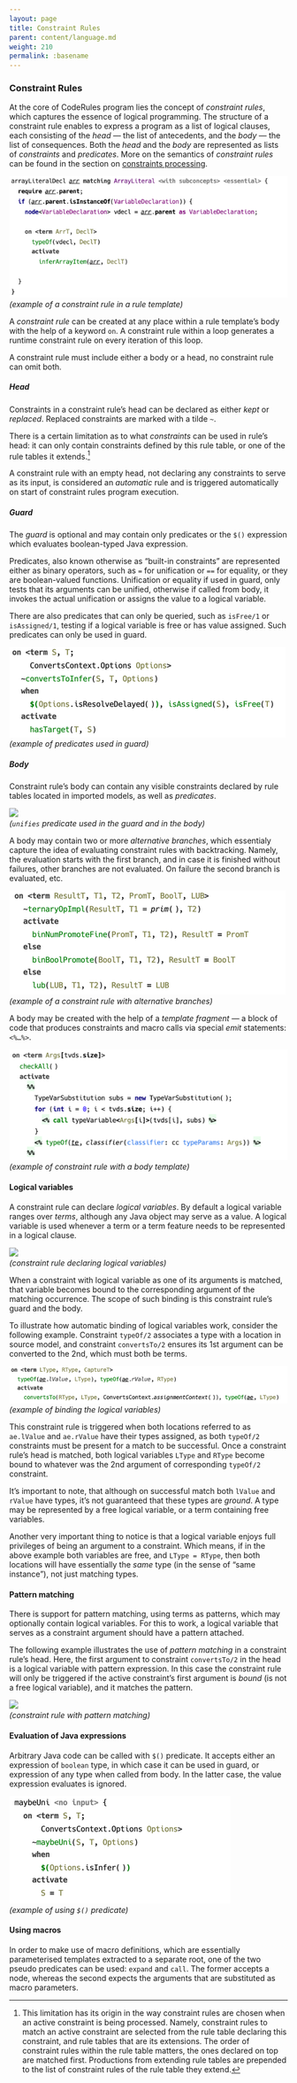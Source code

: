 ```yaml
---
layout: page
title: Constraint Rules
parent: content/language.md
weight: 210
permalink: :basename
---
```


### Constraint Rules

At the core of CodeRules program lies the concept of *constraint rules*, which captures the essence of logical programming. The structure of a constraint rule enables to express a program as a list of logical clauses, each consisting of the *head* — the list of antecedents, and the *body* — the list of consequences. Both the *head* and the *body* are represented as lists of *constraints* and *predicates*. More on the semantics of *constraint rules* can be found in the section on [constraints processing](processing).

![](img/constraintrules-sample-650.png)  
_(example of a constraint rule in a rule template)_

A *constraint rule* can be created at any place within a rule template’s body with the help of a keyword `on`. A constraint rule within a loop generates a runtime constraint rule on every iteration of this loop. 

A constraint rule must include either a body or a head, no constraint rule can omit both. 

##### Head

Constraints in a constraint rule’s head can be declared as either *kept* or *replaced*. Replaced constraints are marked with a tilde `~`.

There is a certain limitation as to what *constraints* can be used in rule’s head: it can only contain constraints defined by this rule table, or one of the rule tables it extends.[^headlimit] 

A constraint rule with an empty head, not declaring any constraints to serve as its input, is considered an *automatic* rule and is triggered automatically on start of constraint rules program execution.

##### Guard

The *guard* is optional and may contain only predicates or the `$()` expression which evaluates boolean-typed Java expression.

Predicates, also known otherwise as “built-in constraints” are represented either as binary operators, such as `=` for unification or `==` for equality, or they are boolean-valued functions. Unification or equality if used in guard, only tests that its arguments can be unified, otherwise if called from body, it invokes the actual unification or assigns the value to a logical variable.

There are also predicates that can only be queried, such as `isFree/1` or `isAssigned/1`, testing if a logical variable is free or has value assigned. Such predicates can only be used in guard. 

![](img/constraintrules-guard-500.png)  
_(example of predicates used in guard)_

##### Body

Constraint rule’s body can contain any visible constraints declared by rule tables located in imported models, as well as *predicates*. 

![](img/language-unify-300.png)  
_(`unifies` predicate used in the guard and in the body)_

A body may contain two or more *alternative branches*, which essentialy capture the idea of evaluating constraint rules with backtracking. Namely, the evaluation starts with the first branch, and in case it is finished without failures, other branches are not evaluated. On failure the second branch is evaluated, etc.

![](img/constraintrules-alt-500.png)  
_(example of a constraint rule with alternative branches)_

A body may be created with the help of a *template fragment* — a block of code that produces constraints and macro calls via special *emit* statements: `<%…%>`.

![](img/constraintrules-tpl-600.png)  
_(example of constraint rule with a body template)_

#### Logical variables

A constraint rule can declare *logical variables*. By default a logical variable ranges over *terms*, although any Java object may serve as a value. A logical variable is used whenever a term or a term feature needs to be represented in a logical clause.

![](img/language-compatibleWith-300.png)  
_(constraint rule declaring logical variables)_

When a constraint with logical variable as one of its arguments is matched, that variable becomes bound to the corresponding argument of the matching occurrence. The scope of such binding is this constraint rule’s guard and the body.

To illustrate how automatic binding of logical variables work, consider the following example. Constraint `typeOf/2` associates a type with a location in source model, and constraint `convertsTo/2` ensures its 1st argument can be converted to the 2nd, which must both be terms.

![](img/constraintrules-bind-700.png)  
_(example of binding the logical variables)_

This constraint rule is triggered when both locations referred to as `ae.lValue` and `ae.rValue` have their types assigned, as both `typeOf/2` constraints must be present for a match to be successful. Once a constraint rule’s head is matched, both logical variables `LType` and `RType` become bound to whatever was the 2nd argument of corresponding `typeOf/2` constraint.

It’s important to note, that although on successful match both `lValue` and `rValue` have types, it’s not guaranteed that these types are *ground*. A type may be represented by a free logical variable, or a term containing free variables. 

Another very important thing to notice is that a logical variable enjoys full privileges of being an argument to a constraint. Which means, if in the above example both variables are free, and `LType = RType`, then both locations will have essentially the *same* type (in the sense of “same instance”), not just matching types.
  
#### Pattern matching

There is support for pattern matching, using terms as patterns, which may optionally contain logical variables. For this to work, a logical variable that serves as a constraint argument should have a pattern attached.  

The following example illustrates the use of *pattern matching* in a constraint rule’s head. Here, the first argument to constraint `convertsTo/2` in the head is a logical variable with pattern expression. In this case the constraint rule will only be triggered if the active constraint’s first argument is *bound* (is not a free logical variable), and it matches the pattern.

![](img/language-convertsto-500.png)  
_(constraint rule with pattern matching)_

#### Evaluation of Java expressions

Arbitrary Java code can be called with `$()` predicate. It accepts either an expression of `boolean` type, in which case it can be used in guard, or expression of any type when called from body. In the latter case, the value expression evaluates is ignored.

![](img/constraintrules-eval-400.png)  
_(example of using `$()` predicate)_

#### Using macros

In order to make use of macro definitions, which are essentially parameterised templates extracted to a separate root, one of the two pseudo predicates can be used: `expand` and `call`. The former accepts a node, whereas the second expects the arguments that are substituted as macro parameters.

[^headlimit]: This limitation has its origin in the way constraint rules are chosen when an active constraint is being processed. Namely, constraint rules to match an active constraint are selected from the rule table declaring this constraint, and rule tables that are its extensions. The order of constraint rules within the rule table matters, the ones declared on top are matched first. Productions from extending rule tables are prepended to the list of constraint rules of the rule table they extend.
